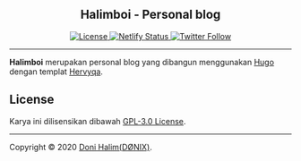 <h2 align="center">Halimboi - Personal blog</h2>
<p align="center">
  <a href="#-license" title="License">
    <img alt="License" src="https://img.shields.io/github/license/donihalim/blogqu">
  </a>
  <a href="https://app.netlify.com/sites/halimboi/deploys" title="Netlify">
    <img alt="Netlify Status" src="https://api.netlify.com/api/v1/badges/0b970c7b-d015-4cad-bdc1-c7e76e11f371/deploy-status" />
  </a>
  <a href="https://twitter.com/halimboi" title="Follow me on Twitter">
    <img alt="Twitter Follow" src="https://img.shields.io/twitter/follow/halimboi?label=Follow%20Halimboi&style=social">
  </a>
</p>

---

**Halimboi** merupakan personal blog yang dibangun menggunakan [Hugo](https://gohugo.io/) dengan templat
[Hervyqa](https://hervyqa.com).


## License
Karya ini dilisensikan dibawah [GPL-3.0 License](LICENSE).

---

Copyright © 2020 [Doni Halim(DØNIX)](https://halimbois.netlify.com).
